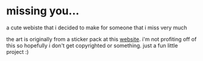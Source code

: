 # missing you...
a cute webiste that i decided to make for someone that i miss very much  

the art is originally from a sticker pack at this [website](https://store.line.me/stickershop/author/16797/en). i'm not profiting off of this so hopefully i don't get copyrighted or something. just a fun little project :)
